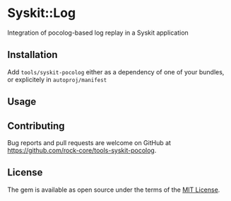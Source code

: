# Syskit::Log

Integration of pocolog-based log replay in a Syskit application

## Installation

Add `tools/syskit-pocolog` either as a dependency of one of your bundles, or
explicitely in `autoproj/manifest`

## Usage

## Contributing

Bug reports and pull requests are welcome on GitHub at https://github.com/rock-core/tools-syskit-pocolog.

## License

The gem is available as open source under the terms of the [MIT License](http://opensource.org/licenses/MIT).

